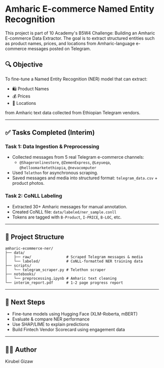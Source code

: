 # Amharic E-commerce Named Entity Recognition

This project is part of 10 Academy's B5W4 Challenge: Building an Amharic E-commerce Data Extractor. The goal is to extract structured entities such as product names, prices, and locations from Amharic-language e-commerce messages posted on Telegram.

## 🔍 Objective

To fine-tune a Named Entity Recognition (NER) model that can extract:
- 🛍️ Product Names
- 💰 Prices
- 📍 Locations

from Amharic text data collected from Ethiopian Telegram vendors.

---

## ✅ Tasks Completed (Interim)

### Task 1: Data Ingestion & Preprocessing
- Collected messages from 5 real Telegram e-commerce channels:
  - `@Shageronlinestore`, `@ZemenExpress`, `@Leyueqa`, `@helloomarketethiopia`, `@nevacomputer`
- Used `Telethon` for asynchronous scraping.
- Saved messages and media into structured format: `telegram_data.csv` + product photos.

### Task 2: CoNLL Labeling
- Extracted 30+ Amharic messages for manual annotation.
- Created CoNLL file: `data/labeled/ner_sample.conll`
- Tokens are tagged with `B-Product`, `I-PRICE`, `B-LOC`, etc.

---

## 📁 Project Structure

```
amharic-ecommerce-ner/
├── data/
│   ├── raw/                # Scraped Telegram messages & media
│   └── labeled/            # CoNLL-formatted NER training data
├── scripts/
│   └── telegram_scraper.py # Telethon scraper
├── notebooks/
│   └── preprocessing.ipynb # Amharic text cleaning
└── interim_report.pdf      # 1-2 page progress report
```

---

## 📌 Next Steps

- Fine-tune models using Hugging Face (XLM-Roberta, mBERT)
- Evaluate & compare NER performance
- Use SHAP/LIME to explain predictions
- Build Fintech Vendor Scorecard using engagement data

---

## 👨‍💻 Author
Kirubel Gizaw
